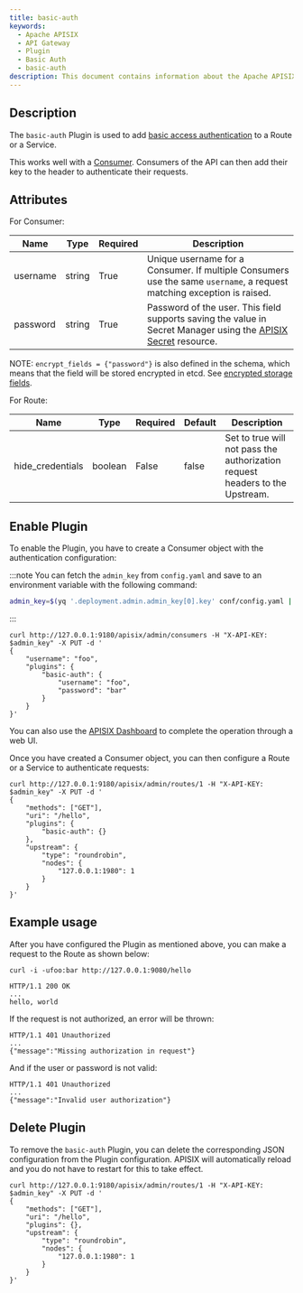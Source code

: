 ```yaml
---
title: basic-auth
keywords:
  - Apache APISIX
  - API Gateway
  - Plugin
  - Basic Auth
  - basic-auth
description: This document contains information about the Apache APISIX basic-auth Plugin.
---
```


<!--
#
# Licensed to the Apache Software Foundation (ASF) under one or more
# contributor license agreements.  See the NOTICE file distributed with
# this work for additional information regarding copyright ownership.
# The ASF licenses this file to You under the Apache License, Version 2.0
# (the "License"); you may not use this file except in compliance with
# the License.  You may obtain a copy of the License at
#
#     http://www.apache.org/licenses/LICENSE-2.0
#
# Unless required by applicable law or agreed to in writing, software
# distributed under the License is distributed on an "AS IS" BASIS,
# WITHOUT WARRANTIES OR CONDITIONS OF ANY KIND, either express or implied.
# See the License for the specific language governing permissions and
# limitations under the License.
#
-->

## Description

The `basic-auth` Plugin is used to add [basic access authentication](https://en.wikipedia.org/wiki/Basic_access_authentication) to a Route or a Service.

This works well with a [Consumer](../terminology/consumer.md). Consumers of the API can then add their key to the header to authenticate their requests.

## Attributes

For Consumer:

| Name     | Type   | Required | Description                                                                                                            |
|----------|--------|----------|------------------------------------------------------------------------------------------------------------------------|
| username | string | True     | Unique username for a Consumer. If multiple Consumers use the same `username`, a request matching exception is raised. |
| password | string | True     | Password of the user. This field supports saving the value in Secret Manager using the [APISIX Secret](../terminology/secret.md) resource.                      |

NOTE: `encrypt_fields = {"password"}` is also defined in the schema, which means that the field will be stored encrypted in etcd. See [encrypted storage fields](../plugin-develop.md#encrypted-storage-fields).

For Route:

| Name             | Type    | Required | Default | Description                                                            |
|------------------|---------|----------|---------|------------------------------------------------------------------------|
| hide_credentials | boolean | False    | false   | Set to true will not pass the authorization request headers to the Upstream. |

## Enable Plugin

To enable the Plugin, you have to create a Consumer object with the authentication configuration:

:::note
You can fetch the `admin_key` from `config.yaml` and save to an environment variable with the following command:

```bash
admin_key=$(yq '.deployment.admin.admin_key[0].key' conf/config.yaml | sed 's/"//g')
```

:::

```shell
curl http://127.0.0.1:9180/apisix/admin/consumers -H "X-API-KEY: $admin_key" -X PUT -d '
{
    "username": "foo",
    "plugins": {
        "basic-auth": {
            "username": "foo",
            "password": "bar"
        }
    }
}'
```

You can also use the [APISIX Dashboard](/docs/dashboard/USER_GUIDE) to complete the operation through a web UI.

<!--
![auth-1](https://raw.githubusercontent.com/apache/apisix/master/docs/assets/images/plugin/basic-auth-1.png)

![auth-2](https://raw.githubusercontent.com/apache/apisix/master/docs/assets/images/plugin/basic-auth-2.png)
-->

Once you have created a Consumer object, you can then configure a Route or a Service to authenticate requests:

```shell
curl http://127.0.0.1:9180/apisix/admin/routes/1 -H "X-API-KEY: $admin_key" -X PUT -d '
{
    "methods": ["GET"],
    "uri": "/hello",
    "plugins": {
        "basic-auth": {}
    },
    "upstream": {
        "type": "roundrobin",
        "nodes": {
            "127.0.0.1:1980": 1
        }
    }
}'
```

## Example usage

After you have configured the Plugin as mentioned above, you can make a request to the Route as shown below:

```shell
curl -i -ufoo:bar http://127.0.0.1:9080/hello
```

```
HTTP/1.1 200 OK
...
hello, world
```

If the request is not authorized, an error will be thrown:

```shell
HTTP/1.1 401 Unauthorized
...
{"message":"Missing authorization in request"}
```

And if the user or password is not valid:

```shell
HTTP/1.1 401 Unauthorized
...
{"message":"Invalid user authorization"}
```

## Delete Plugin

To remove the `basic-auth` Plugin, you can delete the corresponding JSON configuration from the Plugin configuration. APISIX will automatically reload and you do not have to restart for this to take effect.

```shell
curl http://127.0.0.1:9180/apisix/admin/routes/1 -H "X-API-KEY: $admin_key" -X PUT -d '
{
    "methods": ["GET"],
    "uri": "/hello",
    "plugins": {},
    "upstream": {
        "type": "roundrobin",
        "nodes": {
            "127.0.0.1:1980": 1
        }
    }
}'
```
